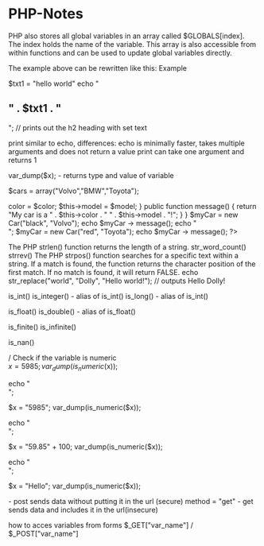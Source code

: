 # PHP-Notes

 <?php
$txt = "W3Schools.com";
echo "I love $txt!";
echo "I love " . $txt . "!"; //the output is the same
?> 
 <?php
$x = 5;
$y = 10;

function myTest() {
  global $x, $y;
  $y = $x + $y;
}

myTest();
echo $y; // outputs 15
?> 
PHP also stores all global variables in an array called $GLOBALS[index]. The index holds the name of the variable. This array is also accessible from within functions and can be used to update global variables directly.

The example above can be rewritten like this:
Example
<?php
$x = 5;
$y = 10;

function myTest() {
  $GLOBALS['y'] = $GLOBALS['x'] + $GLOBALS['y'];
}

myTest();
echo $y; // outputs 15
?> 


$txt1 = "hello world"
echo "<h2>" . $txt1 . "</h2>"; // prints out the h2 heading with set text

print similar to echo, differences:
echo is minimally faster, takes multiple arguments and does not return a value
print can take one argument and returns 1

var_dump($x); - returns type and value of variable


$cars = array("Volvo","BMW","Toyota"); 

 <?php
class Car {
  public $color;
  public $model;
  public function __construct($color, $model) {
    $this->color = $color;
    $this->model = $model;
  }
  public function message() {
    return "My car is a " . $this->color . " " . $this->model . "!";
  }
}

$myCar = new Car("black", "Volvo");
echo $myCar -> message();
echo "<br>";
$myCar = new Car("red", "Toyota");
echo $myCar -> message();
?> 

The PHP strlen() function returns the length of a string.
str_word_count()
strrev()
The PHP strpos() function searches for a specific text within a string. If a match is found, the function returns the character position of the first match. If no match is found, it will return FALSE.
echo str_replace("world", "Dolly", "Hello world!"); // outputs Hello Dolly!


is_int()
is_integer() - alias of is_int()
is_long() - alias of is_int()

is_float()
is_double() - alias of is_float()


is_finite()
is_infinite()

is_nan()

/ Check if the variable is numeric   
$x = 5985;
var_dump(is_numeric($x));

echo "<br>";

$x = "5985";
var_dump(is_numeric($x));

echo "<br>";

$x = "59.85" + 100;
var_dump(is_numeric($x));

echo "<br>";

$x = "Hello";
var_dump(is_numeric($x));

<form action="site.php" method="post"> - post sends data without putting it in the url (secure)
method = "get" - get sends data and includes it in the url(insecure)
 
 how to acces variables from forms
 $_GET["var_name"] / $_POST["var_name"]
